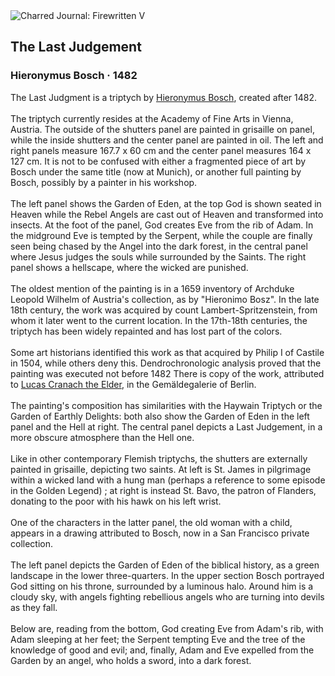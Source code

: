 <div class="artwork-of-the-day">
  <div class="container">
    <div class="img-wrapper">
      <img
        src="https://uploads2.wikiart.org/images/hieronymus-bosch/the-last-judgement-1482.jpg!Large.jpg"
        alt="Charred Journal: Firewritten V" />
    </div>
    <div class="artwork-detail">
      <div class="artwork-origin"> 
        <h2 class="artwork-name">The Last Judgement</h2>
        <h3 class="artist">
          Hieronymus Bosch
                    ·  1482
        </h3>
      </div>
      <p class="description">
        <span class="artwork-description-text ng-binding" ng-bind-html="viewModel.ArtworkOfTheDay.Description | unsafe">The Last Judgment is a triptych by <a target="_blank" href="/en/hieronymus-bosch">Hieronymus Bosch</a>, created after 1482.
<br>
<br>The triptych currently resides at the Academy of Fine Arts in Vienna, Austria. The outside of the shutters panel are painted in grisaille on panel, while the inside shutters and the center panel are painted in oil. The left and right panels measure 167.7 x 60&nbsp;cm and the center panel measures 164 x 127&nbsp;cm. It is not to be confused with either a fragmented piece of art by Bosch under the same title (now at Munich), or another full painting by Bosch, possibly by a painter in his workshop.
<br>
<br>The left panel shows the Garden of Eden, at the top God is shown seated in Heaven while the Rebel Angels are cast out of Heaven and transformed into insects. At the foot of the panel, God creates Eve from the rib of Adam. In the midground Eve is tempted by the Serpent, while the couple are finally seen being chased by the Angel into the dark forest, in the central panel where Jesus judges the souls while surrounded by the Saints. The right panel shows a hellscape, where the wicked are punished.
<br>
<br>The oldest mention of the painting is in a 1659 inventory of Archduke Leopold Wilhelm of Austria's collection, as by "Hieronimo Bosz". In the late 18th century, the work was acquired by count Lambert-Spritzenstein, from whom it later went to the current location. In the 17th-18th centuries, the triptych has been widely repainted and has lost part of the colors.
<br>
<br>Some art historians identified this work as that acquired by Philip I of Castile in 1504, while others deny this. Dendrochronologic analysis proved that the painting was executed not before 1482 There is copy of the work, attributed to <a target="_blank" href="/en/lucas-cranach-the-elder">Lucas Cranach the Elder</a>, in the Gemäldegalerie of Berlin.
<br>
<br>The painting's composition has similarities with the Haywain Triptych or the Garden of Earthly Delights: both also show the Garden of Eden in the left panel and the Hell at right. The central panel depicts a Last Judgement, in a more obscure atmosphere than the Hell one.
<br>
<br>Like in other contemporary Flemish triptychs, the shutters are externally painted in grisaille, depicting two saints. At left is St. James in pilgrimage within a wicked land with a hung man (perhaps a reference to some episode in the Golden Legend)&nbsp;; at right is instead St. Bavo, the patron of Flanders, donating to the poor with his hawk on his left wrist.
<br>
<br>One of the characters in the latter panel, the old woman with a child, appears in a drawing attributed to Bosch, now in a San Francisco private collection.
<br>
<br>The left panel depicts the Garden of Eden of the biblical history, as a green landscape in the lower three-quarters. In the upper section Bosch portrayed God sitting on his throne, surrounded by a luminous halo. Around him is a cloudy sky, with angels fighting rebellious angels who are turning into devils as they fall.
<br>
<br>Below are, reading from the bottom, God creating Eve from Adam's rib, with Adam sleeping at her feet; the Serpent tempting Eve and the tree of the knowledge of good and evil; and, finally, Adam and Eve expelled from the Garden by an angel, who holds a sword, into a dark forest.</span>
                        <div class="text-shadow-container" ng-show="showShadow" style=""></div>
      </p>
    </div>
  </div>

</div>
